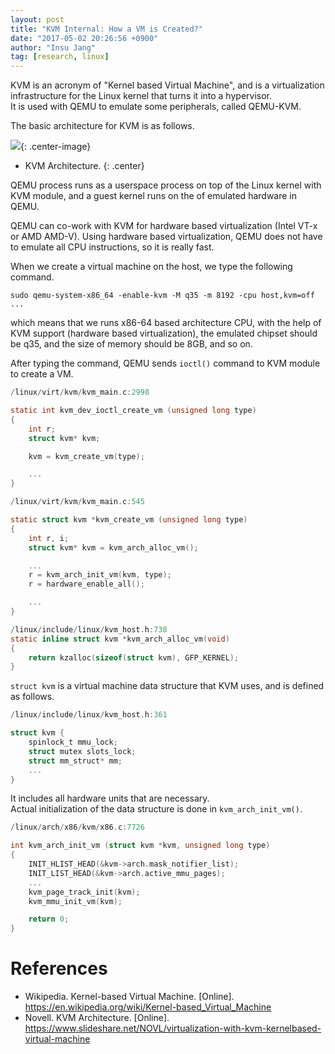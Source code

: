 ```yaml
---
layout: post
title: "KVM Internal: How a VM is Created?"
date: "2017-05-02 20:26:56 +0900"
author: "Insu Jang"
tag: [research, linux]
---
```


KVM is an acronym of "Kernel based Virtual Machine", and is a virtualization infrastructure for the Linux kernel that turns it into a hypervisor.  
It is used with QEMU to emulate some peripherals, called QEMU-KVM.

The basic architecture for KVM is as follows.

![](https://image.slidesharecdn.com/els305-100323102407-phpapp02/95/virtualization-with-kvm-kernelbased-virtual-machine-4-728.jpg?cb=1269341011){: .center-image}
* KVM Architecture.
{: .center}

QEMU process runs as a userspace process on top of the Linux kernel with KVM module, and a guest kernel runs on the of emulated hardware in QEMU.

QEMU can co-work with KVM for hardware based virtualization (Intel VT-x or AMD AMD-V). Using hardware based virtualization, QEMU does not have to emulate all CPU instructions, so it is really fast.

When we create a virtual machine on the host, we type the following command.

```
sudo qemu-system-x86_64 -enable-kvm -M q35 -m 8192 -cpu host,kvm=off ...
```

which means that we runs x86-64 based architecture CPU, with the help of KVM support (hardware based virtualization), the emulated chipset should be q35, and the size of memory should be 8GB, and so on.

After typing the command, QEMU sends `ioctl()` command to KVM module to create a VM.

```c
/linux/virt/kvm/kvm_main.c:2998

static int kvm_dev_ioctl_create_vm (unsigned long type)
{
    int r;
    struct kvm* kvm;

    kvm = kvm_create_vm(type);

    ...
}
```
```c
/linux/virt/kvm/kvm_main.c:545

static struct kvm *kvm_create_vm (unsigned long type)
{
    int r, i;
    struct kvm* kvm = kvm_arch_alloc_vm();

    ...
    r = kvm_arch_init_vm(kvm, type);
    r = hardware_enable_all();

    ...
}
```
```c
/linux/include/linux/kvm_host.h:738
static inline struct kvm *kvm_arch_alloc_vm(void)
{
    return kzalloc(sizeof(struct kvm), GFP_KERNEL);
}
```

`struct kvm` is a virtual machine data structure that KVM uses, and is defined as follows.

```c
/linux/include/linux/kvm_host.h:361

struct kvm {
    spinlock_t mmu_lock;
    struct mutex slots_lock;
    struct mm_struct* mm;
    ...
}
```

It includes all hardware units that are necessary.  
Actual initialization of the data structure is done in `kvm_arch_init_vm()`.

```c
/linux/arch/x86/kvm/x86.c:7726

int kvm_arch_init_vm (struct kvm *kvm, unsigned long type)
{
    INIT_HLIST_HEAD(&kvm->arch.mask_notifier_list);
    INIT_LIST_HEAD(&kvm->arch.active_mmu_pages);
    ...
    kvm_page_track_init(kvm);
    kvm_mmu_init_vm(kvm);

    return 0;
}
```

# References
- Wikipedia. Kernel-based Virtual Machine. \[Online\]. https://en.wikipedia.org/wiki/Kernel-based_Virtual_Machine
- Novell. KVM Architecture. \[Online\]. https://www.slideshare.net/NOVL/virtualization-with-kvm-kernelbased-virtual-machine
